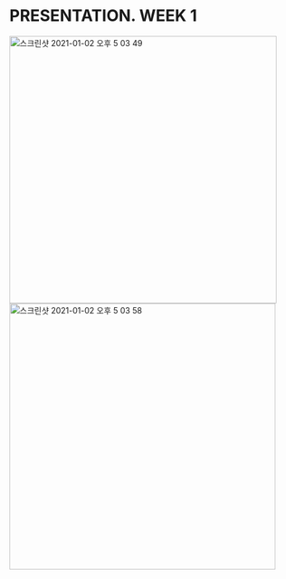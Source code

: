 # PRESENTATION. WEEK 1

<img width="472" alt="스크린샷 2021-01-02 오후 5 03 49" src="https://user-images.githubusercontent.com/71021694/103453376-be2d6080-4d1c-11eb-9435-87decf815c87.png">

<img width="470" alt="스크린샷 2021-01-02 오후 5 03 58" src="https://user-images.githubusercontent.com/71021694/103453377-bf5e8d80-4d1c-11eb-9651-f4a77f00f899.png">
